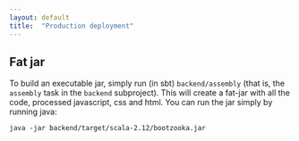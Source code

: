 ```yaml
---
layout: default
title:  "Production deployment"
---
```


## Fat jar

To build an executable jar, simply run (in sbt) `backend/assembly` (that is, the `assembly` task in the `backend` subproject). This will create a fat-jar with all the code, processed javascript, css and html. You can run the jar simply by running java:

```
java -jar backend/target/scala-2.12/bootzooka.jar
```
